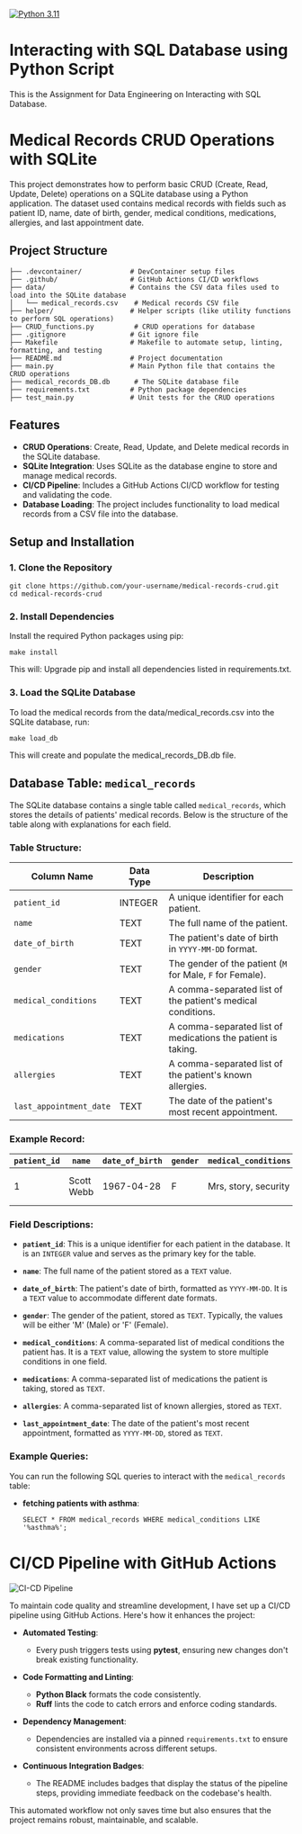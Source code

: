 [![Python 3.11](https://github.com/nogibjj/sqllite/actions/workflows/main.yml/badge.svg)](https://github.com/nogibjj/sqllite/actions/workflows/main.yml)

# Interacting with SQL Database using Python Script

This is the Assignment for Data Engineering on Interacting with SQL Database.

# Medical Records CRUD Operations with SQLite

This project demonstrates how to perform basic CRUD (Create, Read, Update, Delete) operations on a SQLite database using a Python application. The dataset used contains medical records with fields such as patient ID, name, date of birth, gender, medical conditions, medications, allergies, and last appointment date.

## Project Structure

```
├── .devcontainer/            # DevContainer setup files
├── .github/                  # GitHub Actions CI/CD workflows
├── data/                     # Contains the CSV data files used to load into the SQLite database
│   └── medical_records.csv    # Medical records CSV file
├── helper/                   # Helper scripts (like utility functions to perform SQL operations)
├── CRUD_functions.py          # CRUD operations for database
├── .gitignore                # Git ignore file
├── Makefile                  # Makefile to automate setup, linting, formatting, and testing
├── README.md                 # Project documentation
├── main.py                   # Main Python file that contains the CRUD operations
├── medical_records_DB.db      # The SQLite database file
├── requirements.txt          # Python package dependencies
├── test_main.py              # Unit tests for the CRUD operations
```


## Features

- **CRUD Operations**: Create, Read, Update, and Delete medical records in the SQLite database.
- **SQLite Integration**: Uses SQLite as the database engine to store and manage medical records.
- **CI/CD Pipeline**: Includes a GitHub Actions CI/CD workflow for testing and validating the code.
- **Database Loading**: The project includes functionality to load medical records from a CSV file into the database.


## Setup and Installation

### 1. Clone the Repository

```
git clone https://github.com/your-username/medical-records-crud.git
cd medical-records-crud
```

### 2. Install Dependencies
Install the required Python packages using pip:

```
make install
```

This will:
Upgrade pip and install all dependencies listed in requirements.txt.

### 3. Load the SQLite Database

To load the medical records from the data/medical_records.csv into the SQLite database, run:
```
make load_db
```

This will create and populate the medical_records_DB.db file.

## Database Table: `medical_records`

The SQLite database contains a single table called `medical_records`, which stores the details of patients' medical records. Below is the structure of the table along with explanations for each field.

### Table Structure:

| Column Name              | Data Type | Description                                                |
|--------------------------|-----------|------------------------------------------------------------|
| `patient_id`              | INTEGER   | A unique identifier for each patient.                      |
| `name`                    | TEXT      | The full name of the patient.                              |
| `date_of_birth`           | TEXT      | The patient's date of birth in `YYYY-MM-DD` format.        |
| `gender`                  | TEXT      | The gender of the patient (`M` for Male, `F` for Female).   |
| `medical_conditions`      | TEXT      | A comma-separated list of the patient's medical conditions. |
| `medications`             | TEXT      | A comma-separated list of medications the patient is taking.|
| `allergies`               | TEXT      | A comma-separated list of the patient's known allergies.    |
| `last_appointment_date`   | TEXT      | The date of the patient's most recent appointment.          |

### Example Record:

| `patient_id` | `name`         | `date_of_birth` | `gender` | `medical_conditions`          | `medications`         | `allergies`        | `last_appointment_date` |
|--------------|----------------|-----------------|----------|-------------------------------|-----------------------|--------------------|-------------------------|
| 1            | Scott Webb     | 1967-04-28      | F        | Mrs, story, security           | example, parent, city  | each, product, two | 2022-07-26              |

### Field Descriptions:

- **`patient_id`**: This is a unique identifier for each patient in the database. It is an `INTEGER` value and serves as the primary key for the table.
  
- **`name`**: The full name of the patient stored as a `TEXT` value.

- **`date_of_birth`**: The patient's date of birth, formatted as `YYYY-MM-DD`. It is a `TEXT` value to accommodate different date formats.

- **`gender`**: The gender of the patient, stored as `TEXT`. Typically, the values will be either 'M' (Male) or 'F' (Female).

- **`medical_conditions`**: A comma-separated list of medical conditions the patient has. It is a `TEXT` value, allowing the system to store multiple conditions in one field.

- **`medications`**: A comma-separated list of medications the patient is taking, stored as `TEXT`.

- **`allergies`**: A comma-separated list of known allergies, stored as `TEXT`.

- **`last_appointment_date`**: The date of the patient's most recent appointment, formatted as `YYYY-MM-DD`, stored as `TEXT`.

### Example Queries:
You can run the following SQL queries to interact with the `medical_records` table:

- **fetching patients with asthma**:

  ```SELECT * FROM medical_records WHERE medical_conditions LIKE '%asthma%';```


# CI/CD Pipeline with GitHub Actions

![CI-CD Pipeline](gif_sql.gif)

To maintain code quality and streamline development, I have set up a CI/CD pipeline using GitHub Actions. Here's how it enhances the project:

- **Automated Testing**:
  - Every push triggers tests using **pytest**, ensuring new changes don't break existing functionality.

- **Code Formatting and Linting**:
  - **Python Black** formats the code consistently.
  - **Ruff** lints the code to catch errors and enforce coding standards.

- **Dependency Management**:
  - Dependencies are installed via a pinned `requirements.txt` to ensure consistent environments across different setups.

- **Continuous Integration Badges**:
  - The README includes badges that display the status of the pipeline steps, providing immediate feedback on the codebase's health.

This automated workflow not only saves time but also ensures that the project remains robust, maintainable, and scalable.


